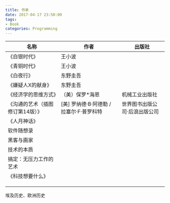 ```yaml
---
title: 书单
date: 2017-04-17 23:50:00
tags:
- Book
categories: Programming
---
```






| 名称     | 作者   |   出版社   |
| ------ | ---- | ---- |
| 《白银时代》 | 王小波  |      |
| 《青铜时代》 | 王小波  |      |
|   《白夜行》     |    东野圭吾  |      |
|    《嫌疑人X的献身》    |   东野圭吾   |      |
| 《经济学的思维方式》 | （美）保罗*海恩 | 机械工业出版社 |
|  《沟通的艺术（插图修订第14版）》  | [美] 罗纳德·B·阿德勒 / 拉塞尔·F·普罗科特  |   世界图书出版公司·后浪出版公司   |
|    《人月神话》    |      |      |
|   软件随想录     |      |      |
|   黑客与画家     |      |      |
|  技术的本质      |      |      |
|   搞定：无压力工作的艺术     |      |      |
|  《科技想要什么》      |      |      |
|        |      |      |
|        |      |      |
|        |      |      |



埃及历史、欧洲历史

